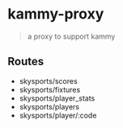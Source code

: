 # kammy-proxy

 > a proxy to support kammy

## Routes
 - skysports/scores
 - skysports/fixtures
 - skysports/player_stats
 - skysports/players
 - skysports/player/:code
